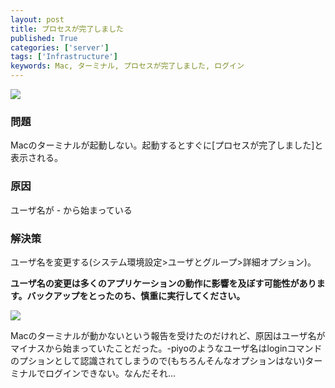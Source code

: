 ```yaml
---
layout: post
title: プロセスが完了しました
published: True
categories: ['server']
tags: ['Infrastructure']
keywords: Mac, ターミナル, プロセスが完了しました, ログイン
---
```


<img src="https://dl.dropboxusercontent.com/u/12208857/img/terminal01.png" class="image-on-frame-medium">

### 問題

Macのターミナルが起動しない。起動するとすぐに\[プロセスが完了しました\]と表示される。

### 原因

ユーザ名が - から始まっている

### 解決策

ユーザ名を変更する(システム環境設定>ユーザとグループ>詳細オプション)。

**ユーザ名の変更は多くのアプリケーションの動作に影響を及ぼす可能性があります。バックアップをとったのち、慎重に実行してください。**

<img src="https://dl.dropboxusercontent.com/u/12208857/img/terminal02.png" class="image-on-frame-medium">

Macのターミナルが動かないという報告を受けたのだけれど、原因はユーザ名がマイナスから始まっていたことだった。-piyoのようなユーザ名はloginコマンドのプションとして認識されてしまうので(もちろんそんなオプションはない)ターミナルでログインできない。なんだそれ...
